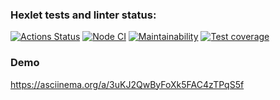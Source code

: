 ### Hexlet tests and linter status:
[![Actions Status](https://github.com/Dimabytes/frontend-project-lvl2/workflows/hexlet-check/badge.svg)](https://github.com/Dimabytes/frontend-project-lvl2/actions)
[![Node CI](https://github.com/Dimabytes/frontend-project-lvl2/workflows/Node%20CI/badge.svg)](https://github.com/hexlet-boilerplates/nodejs-package/actions)
[![Maintainability](https://api.codeclimate.com/v1/badges/cae235b46304d2598880/maintainability)](https://codeclimate.com/github/Dimabytes/frontend-project-lvl2/maintainability)
[![Test coverage](https://api.codeclimate.com/v1/badges/cae235b46304d2598880/test_coverage)](https://codeclimate.com/github/Dimabytes/frontend-project-lvl2/test_coverage)

### Demo
https://asciinema.org/a/3uKJ2QwByFoXk5FAC4zTPqS5f
